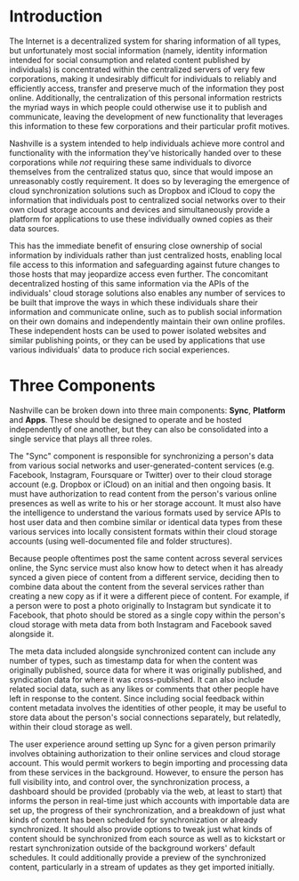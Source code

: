 # Introduction

The Internet is a decentralized system for sharing information of all
types, but unfortunately most social information (namely, identity
information intended for social consumption and related content
published by individuals) is concentrated within the centralized servers
of very few corporations, making it undesirably difficult for
individuals to reliably and efficiently access, transfer and preserve
much of the information they post online. Additionally, the
centralization of this personal information restricts the myriad ways in
which people could otherwise use it to publish and communicate, leaving
the development of new functionality that leverages this information to
these few corporations and their particular profit motives.

Nashville is a system intended to help individuals achieve more control
and functionality with the information they've historically handed over
to these corporations while *not* requiring these same individuals to
divorce themselves from the centralized status quo, since that would
impose an unreasonably costly requirement. It does so by leveraging the
emergence of cloud synchronization solutions such as Dropbox and iCloud
to copy the information that individuals post to centralized social
networks over to their own cloud storage accounts and devices and
simultaneously provide a platform for applications to use these
individually owned copies as their data sources.

This has the immediate benefit of ensuring close ownership of social
information by individuals rather than just centralized hosts, enabling
local file access to this information and safeguarding against future
changes to those hosts that may jeopardize access even further. The
concomitant decentralized hosting of this same information via the APIs
of the individuals' cloud storage solutions also enables any number of
services to be built that improve the ways in which these individuals
share their information and communicate online, such as to publish
social information on their own domains and independently maintain their
own online profiles. These independent hosts can be used to power
isolated websites and similar publishing points, or they can be used by
applications that use various individuals' data to produce rich social
experiences.

# Three Components

Nashville can be broken down into three main components: **Sync**,
**Platform** and **Apps**. These should be designed to operate and be
hosted independently of one another, but they can also be consolidated
into a single service that plays all three roles.

The "Sync" component is responsible for synchronizing a person's data
from various social networks and user-generated-content services (e.g.
Facebook, Instagram, Foursquare or Twitter) over to their cloud storage
account (e.g. Dropbox or iCloud) on an initial and then ongoing basis.
It must have authorization to read content from the person's various
online presences as well as write to his or her storage account. It must
also have the intelligence to understand the various formats used by
service APIs to host user data and then combine similar or identical
data types from these various services into locally consistent formats
within their cloud storage accounts (using well-documented file and
folder structures).

Because people oftentimes post the same content across several services
online, the Sync service must also know how to detect when it has
already synced a given piece of content from a different service,
deciding then to combine data about the content from the several
services rather than creating a new copy as if it were a different piece
of content. For example, if a person were to post a photo originally to
Instagram but syndicate it to Facebook, that photo should be stored as a
single copy within the person's cloud storage with meta data from both
Instagram and Facebook saved alongside it.

The meta data included alongside synchronized content can include any
number of types, such as timestamp data for when the content was
originally published, source data for where it was originally published,
and syndication data for where it was cross-published. It can also
include related social data, such as any likes or comments that other
people have left in response to the content. Since including social
feedback within content metadata involves the identities of other
people, it may be useful to store data about the person's social
connections separately, but relatedly, within their cloud storage as
well.

The user experience around setting up Sync for a given person primarily
involves obtaining authorization to their online services and cloud
storage account. This would permit workers to begin importing and
processing data from these services in the background. However, to
ensure the person has full visibility into, and control over, the
synchronization process, a dashboard should be provided (probably via
the web, at least to start) that informs the person in real-time just
which accounts with importable data are set up, the progress of their
synchronization, and a breakdown of just what kinds of content has been
scheduled for synchronization or already synchronized. It should also
provide options to tweak just what kinds of content should be
synchronized from each source as well as to kickstart or restart
synchronization outside of the background workers' default schedules. It
could additionally provide a preview of the synchronized content,
particularly in a stream of updates as they get imported initially.
